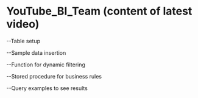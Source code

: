# YouTube_BI_Team (content of latest video)

--Table setup

--Sample data insertion

--Function for dynamic filtering

--Stored procedure for business rules

--Query examples to see results

